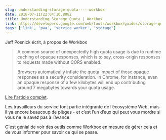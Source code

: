 ```yaml
---
slug: understanding-storage-quota-----workbox
date: 2018-07-11T22:04:10.808Z
title: Understanding Storage Quota | Workbox
link: https://developers.google.com/web/tools/workbox/guides/storage-quota
tags: ['link', 'pwa', 'service worker', 'storage']
---
```

Jeff Posnick écrit, à propos de Workbox

> A common source of unexpectedly high quota usage is due to runtime caching of opaque responses, which is to say, cross-origin responses to requests made without CORS enabled.
> 
> Browsers automatically inflate the quota impact of those opaque responses as a security consideration. In Chrome, for instance, even an opaque response of a few kilobytes will end up contributing around 7 megabytes towards your quota usage.


[Lire l'article complet](https://developers.google.com/web/tools/workbox/guides/storage-quota).

Les travailleurs du service font partie intégrante de l’écosystème Web, mais il ya encore beaucoup de pièges - et c’est l’un d’eux qui peut vous mordre si vous ne le savez pas à l’avance.

C'est génial de voir des outils comme Workbox en mesure de gérer cela et de vous informer pour savoir ce qui se passe.


